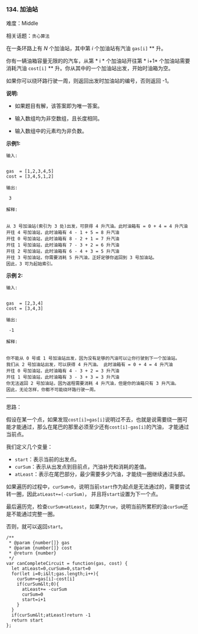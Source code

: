 ### 134. 加油站

难度：Middle

相关话题：`贪心算法`

在一条环路上有 *N* 个加油站，其中第 *i* 个加油站有汽油 `gas[i]`  ** 升。



你有一辆油箱容量无限的的汽车，从第 * i * 个加油站开往第 * i+1* 个加油站需要消耗汽油 `cost[i]`  ** 升。你从其中的一个加油站出发，开始时油箱为空。



如果你可以绕环路行驶一周，则返回出发时加油站的编号，否则返回 -1。



 **说明:** 





* 如果题目有解，该答案即为唯一答案。

* 输入数组均为非空数组，且长度相同。

* 输入数组中的元素均为非负数。





 **示例1:** 





```
输入:

 
gas  = [1,2,3,4,5]
cost = [3,4,5,1,2]

输出:

 3

解释:


从 3 号加油站(索引为 3 处)出发，可获得 4 升汽油。此时油箱有 = 0 + 4 = 4 升汽油
开往 4 号加油站，此时油箱有 4 - 1 + 5 = 8 升汽油
开往 0 号加油站，此时油箱有 8 - 2 + 1 = 7 升汽油
开往 1 号加油站，此时油箱有 7 - 3 + 2 = 6 升汽油
开往 2 号加油站，此时油箱有 6 - 4 + 3 = 5 升汽油
开往 3 号加油站，你需要消耗 5 升汽油，正好足够你返回到 3 号加油站。
因此，3 可为起始索引。
```

 **示例 2:** 





```
输入:

 
gas  = [2,3,4]
cost = [3,4,3]

输出:

 -1

解释:


你不能从 0 号或 1 号加油站出发，因为没有足够的汽油可以让你行驶到下一个加油站。
我们从 2 号加油站出发，可以获得 4 升汽油。 此时油箱有 = 0 + 4 = 4 升汽油
开往 0 号加油站，此时油箱有 4 - 3 + 2 = 3 升汽油
开往 1 号加油站，此时油箱有 3 - 3 + 3 = 3 升汽油
你无法返回 2 号加油站，因为返程需要消耗 4 升汽油，但是你的油箱只有 3 升汽油。
因此，无论怎样，你都不可能绕环路行驶一周。
```


-----

思路：

假设在某一个点，如果发现`cost[i]>gas[i]`说明过不去，也就是说需要绕一圈可能才能通过，那么在尾巴的那里必须至少还有`cost[i]-gas[i]`的汽油，
才能通过当前点。

我们定义几个变量：

* `start`：表示当前的出发点。
* `curSum`：表示从出发点到目前点，汽油补充和消耗的差值。
* `atLeast`：表示在尾巴部分，最少需要多少汽油，才能绕一圈继续通过头部。

如果遍历的过程中，`curSum<0`，说明当前`start`作为起点是无法通过的，需要尝试转一圈，因此`atLeast+=(-curSum)`，
并且将`start`设置为下一个点。

最后遍历完，检查`curSum<atLeast`，如果为`true`，说明当前所累积的油`curSum`还是不能通过完整一圈。

否则，就可以返回`start`。


```
/**
 * @param {number[]} gas
 * @param {number[]} cost
 * @return {number}
 */
var canCompleteCircuit = function(gas, cost) {
  let atLeast=0,curSum=0,start=0
  for(let i=0;i&lt;gas.length;i++){
    curSum+=gas[i]-cost[i]
    if(curSum&lt;0){
      atLeast+= -curSum
      curSum=0
      start=i+1
    }
  }
  if(curSum&lt;atLeast)return -1
  return start
};



```
